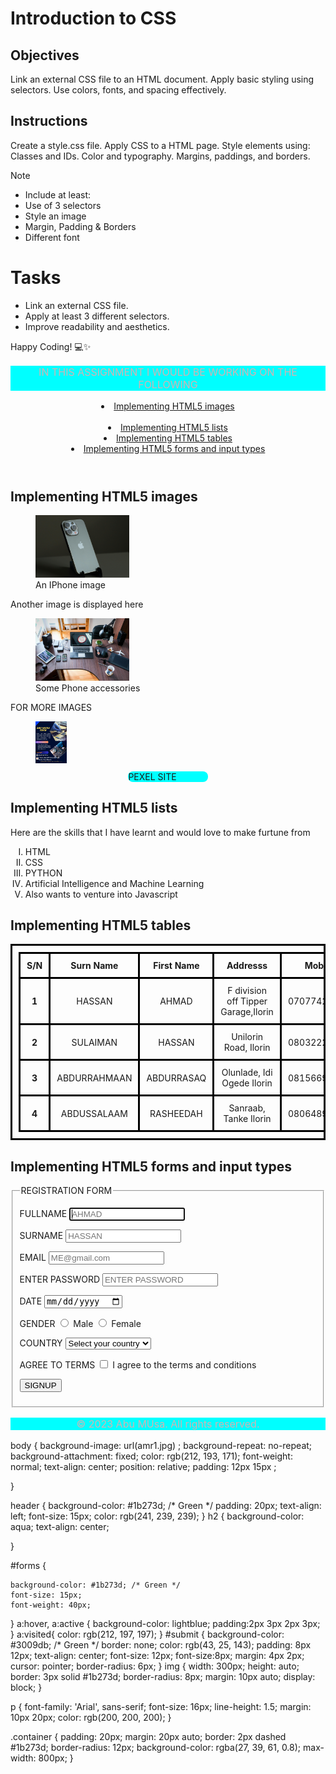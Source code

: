 # Introduction to CSS

## Objectives
Link an external CSS file to an HTML document.
Apply basic styling using selectors.
Use colors, fonts, and spacing effectively.

## Instructions

Create a style.css file.
Apply CSS to a HTML page.
Style elements using:
Classes and IDs.
Color and typography.
Margins, paddings, and borders.

>[!NOTE]
>  - Include at least:
>  - Use of 3 selectors
>  - Style an image
>  - Margin, Padding & Borders
>  - Different font

# Tasks
 - Link an external CSS file.
 - Apply at least 3 different selectors.
 - Improve readability and aesthetics.

Happy Coding! 💻✨

<!DOCTYPE html>
<html lang="en">
<head>
    <meta charset="UTF-8">
    <meta name="viewport" content="width=device-width, initial-scale=1, maximum-scale=1, user-scalable=no">
    <link rel="stylesheet" href="style.css">
    <meta name="description" content="A comprehensive HTML5 project demonstrating the use of images, lists, tables, forms, and multimedia elements.">
    <meta name="keywords" content="HTML5, images, lists, tables, forms, multimedia, web development">
    <meta name="author" content="Abu Musa">
    <meta name="robots" content="index, follow">

 <title>signup</title>
 
<style>
table ,tr, th, td { 
   border: 3px solid black ; 
   border-collapse: collapse;  
   text-align: center ;
   padding: 10px ;
        }
</style>

</head>
<body>
    <header>
    <p style="background-color: aqua; font-size: medium; color: rgb(211, 178, 178); text-align: center;">IN THIS ASSIGNMENT I WOULD BE WORKING ON THE FOLLOWING</p>
   <nav>
 

   <a href="#images"> <li> Implementing HTML5 images </li></a>  
     <a href="#lists"> <li> Implementing HTML5 lists</li></a> 
     <a href="#tables"> <li> Implementing HTML5 tables</li></a>
     <a href="#forms"> <li> Implementing HTML5 forms and input types </li></a>     

  </nav>
     </header>

<main>
    <section id="images">
   <h2> Implementing HTML5 images </h2>
<figure>
     <img src="pexel.jpg" alt="An IPhone image" width="150" height="100" >
     <figcaption>An IPhone image</figcaption>
</figure>
 <p> Another image is displayed here </p>
 <figure>
<img src="pexel2.jpg" alt="Phone accessories" width="150" height="100">
   <figcaption>Some Phone accessories</figcaption>
</figure>
<p>FOR MORE IMAGES </p>
<figure>
 <a href="https://www.pexels.com/"><img src="me.jpg" alt="PEXEL SITE " width="50"></a>
 <figcaption style="background-color: aqua; width: 30%; border-radius: 8px;
 margin: 10px auto;
 display: block; ">PEXEL SITE </figcaption>
</figure>
   </section>

   <section id="lists">
   <h2> Implementing HTML5 lists</h2>
   <p>Here are the skills that I have learnt and would love to make furtune from</p>
   <ol style="list-style-type: upper-roman;">
<li>HTML</li>
<li>CSS</li>
<li>PYTHON</li>
<li>Artificial Intelligence and Machine Learning</li>
<li>Also wants to venture into Javascript</li>
   </ol>
  </section>
  <section id="tables">
    <h2>Implementing HTML5 tables</h2>
<table  >
   <thead>
        <tr>
            <th> S/N</th>
            <th> Surn Name</th>
            <th> First Name</th>
            <th> Addresss</th>
            <th> Mobile  </th>
            <th> Emails</th>
        </tr>
    </thead>
    <tbody>
<tr>
    <th>1</th>
    <td>HASSAN</td>
    <td>AHMAD</td>
    <td> F division off Tipper Garage,Ilorin</td>
    <td>07077427778</td>
    <td>ahmad567@email.com</td>
</tr>

<tr>
    <th>2</th>
    <td>SULAIMAN</td>
    <td>HASSAN</td>
    <td>Unilorin Road, Ilorin</td>
    <td>08032223345</td>
    <td>imam234@yahoomail.com</td>
</tr>

<tr>
    <th>3</th>
    <td>ABDURRAHMAAN</td>
    <td>ABDURRASAQ</td>
    <td>Olunlade, Idi Ogede Ilorin</td>
    <td>08156694383</td>
    <td>rasaqi786@email.com</td>
</tr>
<tr>
    <th>4</th>
    <td>ABDUSSALAAM</td>
    <td>RASHEEDAH</td>
    <td>Sanraab, Tanke Ilorin</td>
    <td>08064891498</td>
    <td> abdulsalam@gmail.com</td>
</tr>
    </tbody>
     </table>

   </section>


   <section id="forms">
   <h2>Implementing HTML5 forms and input types</h2>
        <form action="" method="post"> 
            <fieldset>
                <legend>REGISTRATION FORM</legend>
                <p>
                    <label for="fname">FULLNAME</label>
                    <input type="text" id="fname" name="fullname" placeholder="AHMAD" autocomplete="on" required autofocus>
                </p>
                <p>        
                    <label for="sname">SURNAME</label>
                    <input type="text" id="sname" name="surname" placeholder="HASSAN" autocomplete="on" required>
                </p>
                <p>       
                    <label for="email">EMAIL</label>
                    <input type="email" id="email" name="email" placeholder="ME@gmail.com" autocomplete="on" required>
                </p>  
                <p>       
                    <label for="password">ENTER PASSWORD</label>
                    <input type="password" id="password" name="password" placeholder="ENTER PASSWORD" minlength="8" required>
                </p>  
                <p>         
                    <label for="date">DATE</label>
                    <input type="date" id="date" name="date" required>
                </p>  
                <p>
                    <label for="gender">GENDER</label>
                    <input type="radio" id="male" name="gender" value="male" required> Male
                    <input type="radio" id="female" name="gender" value="female" required> Female
                </p>
                <p>
                    <label for="country">COUNTRY</label>
                    <select id="country" name="country" required>
                        <option value="">Select your country</option>
                        <option value="nigeria">Nigeria</option>
                        <option value="uksa">Saudi Arabia</option>
                        <option value="albania">Albania</option>
                        <option value="pak">Pakistan</option>
                    </select>
                </p>
                <p>
                    <label for="terms">AGREE TO TERMS</label>
                    <input type="checkbox" id="terms" name="terms" required> I agree to the terms and conditions
                </p>
                <p>
                    <input type="submit" value="SIGNUP" name="submit" id="submit">
                </p> 
            </fieldset>      
   </form>
   </section>
</main>
<footer>
 
</footer>    
</body>

<footer style="background-color: aqua; font-size: medium; color: rgb(211, 178, 178); text-align: center;">
    <p>&copy; 2023 Abu MUsa. All rights reserved.</p>
</footer>

</html>

body {
    background-image: url(amr1.jpg) ;
    background-repeat: no-repeat;
    background-attachment: fixed;
    color: rgb(212, 193, 171);
    font-weight: normal;
    text-align: center;
    position: relative;
    padding: 12px 15px  ;
     
}


header {
    background-color: #1b273d; /* Green */
    padding: 20px;
    text-align: left;
    font-size: 15px;
    color: rgb(241, 239, 239);
}
h2 { 
    background-color: aqua;
    text-align: center;

}

#forms {
   
    background-color: #1b273d; /* Green */
    font-size: 15px;
    font-weight: 40px;
}
    a:hover, a:active {
   background-color: lightblue;
        padding:2px 3px 2px 3px;
        }
        a:visited{
        color: rgb(212, 197, 197);
        } 
#submit {
    background-color: #3009db; /* Green */
    border: none;
    color: rgb(43, 25, 143);
    padding: 8px 12px;
    text-align: center;
    font-size: 12px;
    font-size:8px;
    margin: 4px 2px;
    cursor: pointer;
    border-radius: 6px;
}
img {
    width: 300px;
    height: auto;
    border: 3px solid #1b273d;
    border-radius: 8px;
    margin: 10px auto;
    display: block;
}

p {
    font-family: 'Arial', sans-serif;
    font-size: 16px;
    line-height: 1.5;
    margin: 10px 20px;
    color: rgb(200, 200, 200);
}

.container {
    padding: 20px;
    margin: 20px auto;
    border: 2px dashed #1b273d;
    border-radius: 12px;
    background-color: rgba(27, 39, 61, 0.8);
    max-width: 800px;
}

